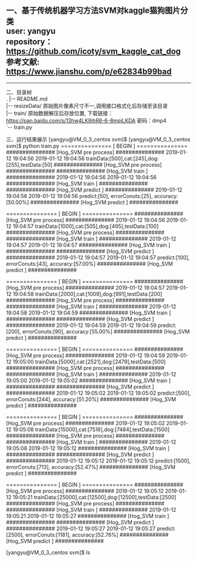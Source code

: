 一、基于传统机器学习方法SVM对kaggle猫狗图片分类<br>
user:           yangyu <br>
repository：    https://github.com/icoty/svm_kaggle_cat_dog <br>
参考文献:       https://www.jianshu.com/p/e62834b99bad <br>
---
---
二、目录树 <br>
.
|-- README.md <br>
|-- resizeData/  原始图片像素尺寸不一,调用接口格式化后存储至该目录 <br>
|-- train/       原始数据解压后存放位置, 下载链接：https://pan.baidu.com/s/13hw4LK8ihR6-6-8mpjLKDA 密码：dmp4  <br>
`-- train.py  <br>

三、运行结果展示
[yangyu@VM_0_3_centos svm]$ 
[yangyu@VM_0_3_centos svm]$ python train.py 
=============== [        BEGIN       ] ===============
############### [Hog_SVM  pre process] ###############
                 2019-01-12 19:04:56
                 2019-01-12 19:04:56
trainData:[500],cat:[245],dog:[255],testData:[50]
############### [Hog_SVM  pre process] ###############
############### [Hog_SVM       train ] ###############
                 2019-01-12 19:04:56
                 2019-01-12 19:04:56
############### [Hog_SVM       train ] ###############
############### [Hog_SVM     predict ] ###############
                 2019-01-12 19:04:56
                 2019-01-12 19:04:56
predict:[50], errorConuts:[25], accuracy:[50.00%]
############### [Hog_SVM     predict ] ###############

=============== [        BEGIN       ] ===============
############### [Hog_SVM  pre process] ###############
                 2019-01-12 19:04:56
                 2019-01-12 19:04:57
trainData:[1000],cat:[505],dog:[495],testData:[100]
############### [Hog_SVM  pre process] ###############
############### [Hog_SVM       train ] ###############
                 2019-01-12 19:04:57
                 2019-01-12 19:04:57
############### [Hog_SVM       train ] ###############
############### [Hog_SVM     predict ] ###############
                 2019-01-12 19:04:57
                 2019-01-12 19:04:57
predict:[100], errorConuts:[43], accuracy:[57.00%]
############### [Hog_SVM     predict ] ###############

=============== [        BEGIN       ] ===============
############### [Hog_SVM  pre process] ###############
                 2019-01-12 19:04:57
                 2019-01-12 19:04:58
trainData:[2000],cat:[1009],dog:[991],testData:[200]
############### [Hog_SVM  pre process] ###############
############### [Hog_SVM       train ] ###############
                 2019-01-12 19:04:58
                 2019-01-12 19:04:59
############### [Hog_SVM       train ] ###############
############### [Hog_SVM     predict ] ###############
                 2019-01-12 19:04:59
                 2019-01-12 19:04:59
predict:[200], errorConuts:[90], accuracy:[55.00%]
############### [Hog_SVM     predict ] ###############

=============== [        BEGIN       ] ===============
############### [Hog_SVM  pre process] ###############
                 2019-01-12 19:04:59
                 2019-01-12 19:05:00
trainData:[5000],cat:[2521],dog:[2479],testData:[500]
############### [Hog_SVM  pre process] ###############
############### [Hog_SVM       train ] ###############
                 2019-01-12 19:05:00
                 2019-01-12 19:05:02
############### [Hog_SVM       train ] ###############
############### [Hog_SVM     predict ] ###############
                 2019-01-12 19:05:02
                 2019-01-12 19:05:02
predict:[500], errorConuts:[244], accuracy:[51.20%]
############### [Hog_SVM     predict ] ###############

=============== [        BEGIN       ] ===============
############### [Hog_SVM  pre process] ###############
                 2019-01-12 19:05:02
                 2019-01-12 19:05:08
trainData:[15000],cat:[7516],dog:[7484],testData:[1500]
############### [Hog_SVM  pre process] ###############
############### [Hog_SVM       train ] ###############
                 2019-01-12 19:05:08
                 2019-01-12 19:05:12
############### [Hog_SVM       train ] ###############
############### [Hog_SVM     predict ] ###############
                 2019-01-12 19:05:12
                 2019-01-12 19:05:12
predict:[1500], errorConuts:[713], accuracy:[52.47%]
############### [Hog_SVM     predict ] ###############

=============== [        BEGIN       ] ===============
############### [Hog_SVM  pre process] ###############
                 2019-01-12 19:05:12
                 2019-01-12 19:05:21
trainData:[25000],cat:[12500],dog:[12500],testData:[2500]
############### [Hog_SVM  pre process] ###############
############### [Hog_SVM       train ] ###############
                 2019-01-12 19:05:21
                 2019-01-12 19:05:27
############### [Hog_SVM       train ] ###############
############### [Hog_SVM     predict ] ###############
                 2019-01-12 19:05:27
                 2019-01-12 19:05:27
predict:[2500], errorConuts:[1181], accuracy:[52.76%]
############### [Hog_SVM     predict ] ###############

[yangyu@VM_0_3_centos svm]$ ls
